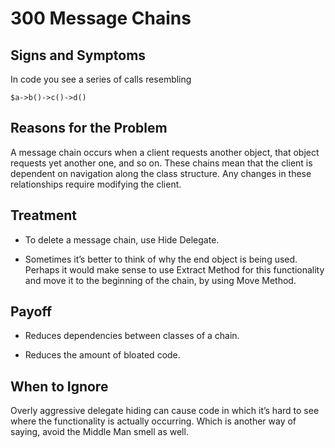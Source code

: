 # 300 Message Chains

## Signs and Symptoms
In code you see a series of calls resembling 

```
$a->b()->c()->d()
```

## Reasons for the Problem
A message chain occurs when a client requests another object, that object requests yet another one, and so on. These chains mean that the client is dependent on navigation along the class structure. Any changes in these relationships require modifying the client.

## Treatment
- To delete a message chain, use Hide Delegate.

- Sometimes it’s better to think of why the end object is being used. Perhaps it would make sense to use Extract Method for this functionality and move it to the beginning of the chain, by using Move Method.

## Payoff
- Reduces dependencies between classes of a chain.

- Reduces the amount of bloated code.

## When to Ignore
Overly aggressive delegate hiding can cause code in which it’s hard to see where the functionality is actually occurring. Which is another way of saying, avoid the Middle Man smell as well.
